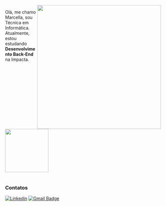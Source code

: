 <img src="https://raw.githubusercontent.com/MicaelliMedeiros/micaellimedeiros/master/image/computer-illustration.png" min-width="400px" max-width="400px" width="400px" align="right">

<p align="left"> 
  Olá, me chamo Marcella, sou Técnica em Informática.<br>
  Atualmente, estou estudando <strong>Desenvolvimento Back-End</strong> na Impacta. <br><br>
<img height="140em" src="https://github-readme-stats.vercel.app/api/top-langs/?username=mvrcella&layout=compact&theme=merko"> <br><br> 
  <h3>Contatos</h3>

[![Linkedin](https://img.shields.io/badge/-Linkedin-blue?style=flat-square&logo=Linkedin&logoColor=white&link=https://www.linkedin.com/in/marcellabp/)](https://www.linkedin.com/in/marcellabp/)
[![Gmail Badge](https://img.shields.io/badge/-Gmail-006bed?style=flat-square&logo=Gmail&logoColor=white&link=mailto:SEU-EMAIL)](mailto:marcellapbeatriz@gmail.com)
</p>

